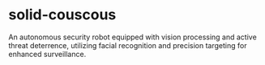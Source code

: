 # solid-couscous
An autonomous security robot equipped with vision processing and active threat deterrence, utilizing facial recognition and precision targeting for enhanced surveillance.
